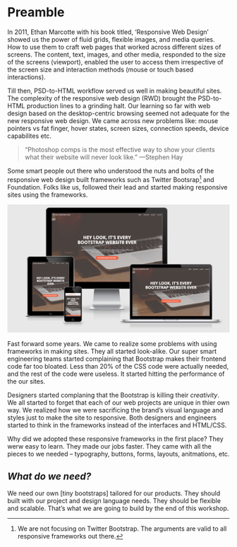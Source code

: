 # Preamble

In 2011, Ethan Marcotte with his book titled, ‘Responsive Web Design’ showed us the power of fluid grids, flexible images, and media queries. How to use them to craft web pages that worked across different sizes of screens. The content, text, images, and other media, responded to the size of the screens (viewport), enabled the user to access them irrespective of the screen size and interaction methods (mouse or touch based interactions).

Till then, PSD-to-HTML workflow served us well in making beautiful sites. The complexity of the responsive web design (RWD) brought the PSD-to-HTML production lines to a grinding halt. Our learning so far with web design based on the desktop-centric browsing seemed not adequate for the new responsive web design. We came across new problems like: mouse pointers vs fat finger, hover states, screen sizes, connection speeds, device capabilites etc.

> “Photoshop comps is the most effective way to show your clients what their website will never look like.”
  —Stephen Hay

Some smart people out there who understood the nuts and bolts of the responsive web design built frameworks such as Twitter Bootsrap[^1] and Foundation. Folks like us, followed their lead and started making responsive sites using the frameworks. 

![Every websites on internet](../assets/screenshot-every-bootstrap-websites.png)

Fast forward some years. We came to realize some problems with using frameworks in making sites. They all started look-alike. Our super smart engineering teams started complaining that Bootstrap makes their frontend code far too bloated. Less than 20% of the CSS code were actually needed, and the rest of the code were useless. It started hitting the performance of the our sites. 

Designers started complaning that the Bootstrap is killing their _creativity_. We all started to forget that each of our web projects are unique in thier own way. We realized how we were sacrificing the brand’s visual language and styles just to make the site to responsive. Both designers and engineers started to think in the frameworks instead of the interfaces and HTML/CSS.

Why did we adopted these responsive frameworks in the first place? They werw easy to learn. They made our jobs faster. They came with all the pieces to we needed – typography, buttons, forms, layouts, anitmations, etc.

## _What do we need?_

We need our own [tiny bootstraps] tailored for our products. They should built with our project and design language needs. They should be flexible and scalable. That’s what we are going to build by the end of this workshop.

[^1]: We are not focusing on Twitter Bootstrap. The arguments are valid to all responsive frameworks out there.
